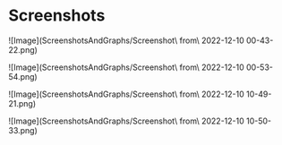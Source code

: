 # Screenshots
![Image](ScreenshotsAndGraphs/Screenshot\ from\ 2022-12-10 00-43-22.png)

![Image](ScreenshotsAndGraphs/Screenshot\ from\ 2022-12-10 00-53-54.png)

![Image](ScreenshotsAndGraphs/Screenshot\ from\ 2022-12-10 10-49-21.png)

![Image](ScreenshotsAndGraphs/Screenshot\ from\ 2022-12-10 10-50-33.png)

